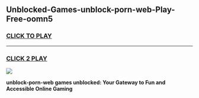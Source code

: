 
## Unblocked-Games-unblock-porn-web-Play-Free-oomn5
<h3>
<a href="https://premium76.site?title=unblock-porn-web&ref=23A">CLICK TO PLAY</a></h3>
<hr>

<h3>
<a href="https://premium76.site?title=unblock-porn-web&ref=23A">CLICK 2 PLAY</a>
  
</h3>

<a href="https://premium76.site?title=unblock-porn-web&ref=23A"><img src="https://clearcache.store/games.png"></a>


**unblock-porn-web games unblocked: Your Gateway to Fun and Accessible Online Gaming**
